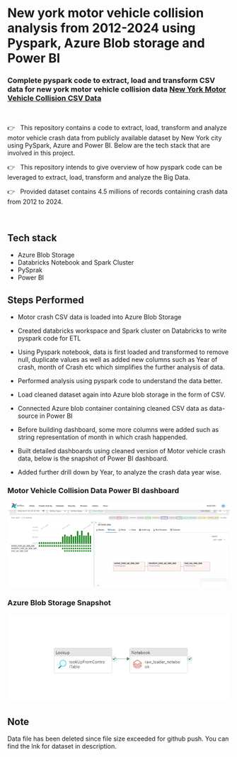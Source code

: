 # New york motor vehicle collision analysis from 2012-2024 using Pyspark, Azure Blob storage and Power BI

### Complete pyspark code to extract, load and transform CSV data for new york motor vehicle collision data [New York Motor Vehicle Collision CSV Data](https://data.cityofnewyork.us/Public-Safety/Motor-Vehicle-Collisions-Vehicles/bm4k-52h4/about_data)

<br>

👉 &nbsp; This repository contains a code to extract, load, transform and analyze motor vehicle crash data from publicly available dataset by New York city using PySpark, Azure and Power BI. Below are the tech stack that are involved in this project.

👉 &nbsp; This repository intends to give overview of how pyspark code can be leveraged to extract, load, transform and analyze the Big Data.

👉 &nbsp; Provided dataset contains 4.5 millions of records containing crash data from 2012 to 2024.

<br>

## Tech stack

- Azure Blob Storage
- Databricks Notebook and Spark Cluster
- PySprak
- Power BI

## Steps Performed

- Motor crash CSV data is loaded into Azure Blob Storage

- Created databricks workspace and Spark cluster on Databricks to write pyspark code for ETL

- Using Pyspark notebook, data is first loaded and transformed to remove null, duplicate values as well as added new columns such as Year of crash, month of Crash etc which simplifies the further analysis of data.

- Performed analysis using pyspark code to understand the data better.

- Load cleaned dataset again into Azure blob storage in the form of CSV.

- Connected Azure blob container containing cleaned CSV data as data-source in Power BI

- Before building dashboard, some more columns were added such as string representation of month in which crash happended.

- Built detailed dashboards using cleaned version of Motor vehicle crash data, below is the snapshot of Power BI dashboard.

- Added further drill down by Year, to analyze the crash data year wise.

### Motor Vehicle Collision Data Power BI dashboard

![alt text](https://github.com/abhijitmorye/DE-ELT_Hotel_Booking/blob/main/img/airflow_DAG.JPG?raw=true)

### Azure Blob Storage Snapshot

![alt text](https://github.com/abhijitmorye/DE-ELT_Hotel_Booking/blob/main/img/ADF_pipeline.JPG?raw=true)

## Note

Data file has been deleted since file size exceeded for github push. You can find the lnk for dataset in description.
